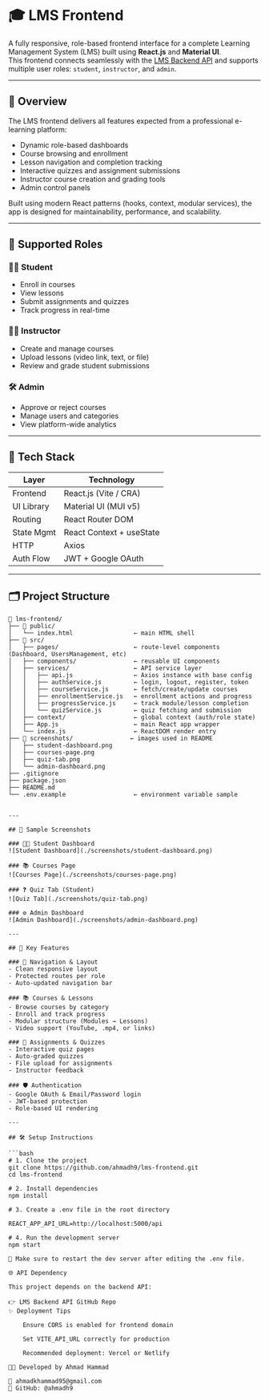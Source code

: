 

# 🎓 LMS Frontend

A fully responsive, role-based frontend interface for a complete Learning Management System (LMS) built using **React.js** and **Material UI**.  
This frontend connects seamlessly with the [LMS Backend API](https://github.com/ahmadh9/lms-backend-api) and supports multiple user roles: `student`, `instructor`, and `admin`.

---

## 🚀 Overview

The LMS frontend delivers all features expected from a professional e-learning platform:

- Dynamic role-based dashboards
- Course browsing and enrollment
- Lesson navigation and completion tracking
- Interactive quizzes and assignment submissions
- Instructor course creation and grading tools
- Admin control panels

Built using modern React patterns (hooks, context, modular services), the app is designed for maintainability, performance, and scalability.

---

## 👥 Supported Roles

### 🧑‍🎓 Student
- Enroll in courses
- View lessons
- Submit assignments and quizzes
- Track progress in real-time

### 🧑‍🏫 Instructor
- Create and manage courses
- Upload lessons (video link, text, or file)
- Review and grade student submissions

### 🛠️ Admin
- Approve or reject courses
- Manage users and categories
- View platform-wide analytics

---

## 🧩 Tech Stack

| Layer      | Technology               |
| ---------- | ------------------------ |
| Frontend   | React.js (Vite / CRA)    |
| UI Library | Material UI (MUI v5)     |
| Routing    | React Router DOM         |
| State Mgmt | React Context + useState |
| HTTP       | Axios                    |
| Auth Flow  | JWT + Google OAuth       |

---

## 🗂️ Project Structure

```plaintext
📁 lms-frontend/
├── 📁 public/
│   └── index.html                 ← main HTML shell
├── 📁 src/
│   ├── pages/                     ← route-level components (Dashboard, UsersManagement, etc)
│   ├── components/                ← reusable UI components
│   ├── services/                  ← API service layer
│   │   ├── api.js                 ← Axios instance with base config
│   │   ├── authService.js         ← login, logout, register, token
│   │   ├── courseService.js       ← fetch/create/update courses
│   │   ├── enrollmentService.js   ← enrollment actions and progress
│   │   ├── progressService.js     ← track module/lesson completion
│   │   └── quizService.js         ← quiz fetching and submission
│   ├── context/                   ← global context (auth/role state)
│   ├── App.js                     ← main React app wrapper
│   └── index.js                   ← ReactDOM render entry
├── 📁 screenshots/                ← images used in README
│   ├── student-dashboard.png
│   ├── courses-page.png
│   ├── quiz-tab.png
│   └── admin-dashboard.png
├── .gitignore
├── package.json
├── README.md
└── .env.example                   ← environment variable sample


---

## 📸 Sample Screenshots

### 🧑‍🎓 Student Dashboard
![Student Dashboard](./screenshots/student-dashboard.png)

### 📚 Courses Page
![Courses Page](./screenshots/courses-page.png)

### ❓ Quiz Tab (Student)
![Quiz Tab](./screenshots/quiz-tab.png)

### ⚙️ Admin Dashboard
![Admin Dashboard](./screenshots/admin-dashboard.png)

---

## 🔑 Key Features

### 🧭 Navigation & Layout
- Clean responsive layout
- Protected routes per role
- Auto-updated navigation bar

### 📚 Courses & Lessons
- Browse courses by category
- Enroll and track progress
- Modular structure (Modules → Lessons)
- Video support (YouTube, .mp4, or links)

### 📝 Assignments & Quizzes
- Interactive quiz pages
- Auto-graded quizzes
- File upload for assignments
- Instructor feedback

### 🛡️ Authentication
- Google OAuth & Email/Password login
- JWT-based protection
- Role-based UI rendering

---

## 🛠️ Setup Instructions

```bash
# 1. Clone the project
git clone https://github.com/ahmadh9/lms-frontend.git
cd lms-frontend

# 2. Install dependencies
npm install

# 3. Create a .env file in the root directory

REACT_APP_API_URL=http://localhost:5000/api

# 4. Run the development server
npm start

📝 Make sure to restart the dev server after editing the .env file.

🌐 API Dependency

This project depends on the backend API:

👉 LMS Backend API GitHub Repo
✨ Deployment Tips

    Ensure CORS is enabled for frontend domain

    Set VITE_API_URL correctly for production

    Recommended deployment: Vercel or Netlify

👨‍💻 Developed by Ahmad Hammad

📧 ahmadkhammad95@gmail.com
🐙 GitHub: @ahmadh9
